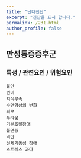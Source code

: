 ```yaml
---
title: "난다진단"
excerpt: "진단을 표시 합니다."
permalink: /231.html
author_profile: false
---
```

## 만성통증증후군



### 특성 / 관련요인 / 위험요인

>   

    불안
    변비
    지식부족
    수면양상의 변화
    피로
    두려움
    기분조절장애
    불면증
    비만
    신체기동성 장애
    스트레스 과다
